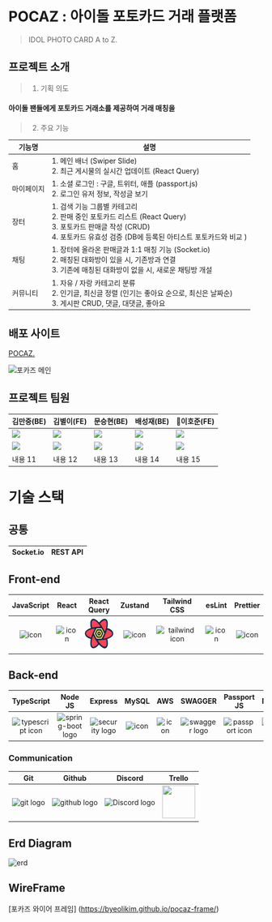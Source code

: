 # POCAZ : 아이돌 포토카드 거래 플랫폼
> IDOL PHOTO CARD A to Z.

## 프로젝트 소개
> 1. 기획 의도
#### 아이돌 팬들에게 포토카드 거래소를 제공하여 거래 매칭을
> 2. 주요 기능

| 기능명 | 설명 |
| --- | --- |
| 홈 | 1. 메인 배너 (Swiper Slide) <br/> 2. 최근 게시물의 실시간 업데이트 (React Query) |
| 마이페이지 | 1. 소셜 로그인 : 구글, 트위터, 애플 (passport.js) <br/> 2. 로그인 유저 정보, 작성글 보기 |
| 장터 | 1. 검색 기능 그룹별 카테고리 <br/> 2. 판매 중인 포토카드 리스트 (React Query) <br/> 3. 포토카드 판매글 작성 (CRUD) <br/> 4. 포토카드 유효성 검증 (DB에 등록된 아티스트 포토카드와 비교 ) |
| 채팅 | 1. 장터에 올라온 판매글과 1:1 매칭 기능 (Socket.io) <br/> 2. 매칭된 대화방이 있을 시, 기존방과 연결 <br/> 3. 기존에 매칭된 대화방이 없을 시, 새로운 채팅방 개설 |
| 커뮤니티 | 1. 자유 / 자랑 카테고리 분류 <br/> 2. 인기글, 최신글 정렬 (인기는 좋아요 순으로, 최신은 날짜순) <br/> 3. 게시판 CRUD, 댓글, 대댓글, 좋아요 |

## 배포 사이트
[POCAZ.](https://slowtest.ml/)

<img src="https://img1.daumcdn.net/thumb/R1280x0/?scode=mtistory2&fname=https%3A%2F%2Fk.kakaocdn.net%2Fdn%2FwE3lC%2FbtrRpDSVRYY%2FRpwnF1jnYPOh43UR0oUYJK%2Fimg.png" alt="포카즈 메인" />

## 프로젝트 팀원

|김만중(BE)|김별이(FE)|문승현(BE)|배성재(BE)|🧸이호준(FE)|
|---|---|---|---|---|
|<img src="https://img1.daumcdn.net/thumb/R1280x0/?scode=mtistory2&fname=https%3A%2F%2Fk.kakaocdn.net%2Fdn%2FzXk5q%2FbtrRnK0c4Ym%2FxEH0nCvaowTrRVbFe0rKsK%2Fimg.png" width="100"/>|<img src="https://img1.daumcdn.net/thumb/R1280x0/?scode=mtistory2&fname=https%3A%2F%2Fk.kakaocdn.net%2Fdn%2FcqKf8T%2FbtrRn7Hv87l%2FwRCtkOKTUHhzR6OKYIYfz1%2Fimg.png" width="100"/>|<img src="https://img1.daumcdn.net/thumb/R1280x0/?scode=mtistory2&fname=https%3A%2F%2Fk.kakaocdn.net%2Fdn%2FMgI3i%2FbtrRnKsqdTl%2FB6y0EdA3MFISYKSYrmW6R0%2Fimg.png" width="100"/>|<img src="https://img1.daumcdn.net/thumb/R1280x0/?scode=mtistory2&fname=https%3A%2F%2Fk.kakaocdn.net%2Fdn%2FCmbsN%2FbtrRrn3xow1%2FjtL0Wl2SRkjkFRViyneFU0%2Fimg.png" width="100"/>|<img src="https://img1.daumcdn.net/thumb/R1280x0/?scode=mtistory2&fname=https%3A%2F%2Fk.kakaocdn.net%2Fdn%2FbLE0dF%2FbtrRnjIMtCL%2F5c0RgaEKfsiZnlnO7N3wK0%2Fimg.png" width="100"/>|
|[<img src="https://img.shields.io/badge/GitHub-181717?style=for-the-badge&logo=GitHub&logoColor=white&color=blue"/>](https://github.com/Ring-wdr)|[<img src="https://img.shields.io/badge/GitHub-181717?style=for-the-badge&logo=GitHub&logoColor=white&color=blue"/>](https://github.com/ByeoliKim)|[<img src="https://img.shields.io/badge/GitHub-181717?style=for-the-badge&logo=GitHub&logoColor=white&color=blue"/>](https://github.com/romingoon)|[<img src="https://img.shields.io/badge/GitHub-181717?style=for-the-badge&logo=GitHub&logoColor=white&color=blue"/>](https://github.com/sungjaebae)|[<img src="https://img.shields.io/badge/GitHub-181717?style=for-the-badge&logo=GitHub&logoColor=white&color=blue"/>](https://github.com/hozunlee)|
|내용 11|내용 12|내용 13|내용 14|내용 15|



# 기술 스택

## 공통
| Socket.io | REST API |
| :---: | :---: |

## Front-end
| JavaScript | React | React<br>Query | Zustand | Tailwind<br/>CSS | esLint | Prettier |
| :---: | :---: | :---: | :---: | :---: | :---: | :---: |
| <img src="https://media.tenor.com/TReUojNlZ6wAAAAi/js-javascript.gif" alt="icon" width="65" height="65" /> | <img src="https://techstack-generator.vercel.app/react-icon.svg" alt="icon" width="65" height="65" /> | <img alt="react-query icon" src="https://raw.githubusercontent.com/TanStack/query/9511933f258b9f87f000938d1583e2b301e3d912/media/emblem-light.svg" width="65" height="65" /> | <img src="https://img1.daumcdn.net/thumb/R1280x0/?scode=mtistory2&fname=https%3A%2F%2Fk.kakaocdn.net%2Fdn%2FztCpz%2FbtrRmTpHPx7%2F7JVKeDV3vQSN5nfk2LvDU0%2Fimg.png" alt="icon" width="80" height="65" /> | <img src="https://upload.wikimedia.org/wikipedia/commons/thumb/d/d5/Tailwind_CSS_Logo.svg/1200px-Tailwind_CSS_Logo.svg.png?20211001194333" alt="tailwind icon" width="60" height="60" /> | <img src="https://techstack-generator.vercel.app/eslint-icon.svg" alt="icon" width="65" height="65" /> | <img src="https://techstack-generator.vercel.app/prettier-icon.svg" alt="icon" width="65" height="65" /> |


## Back-end
| TypeScript | Node<br/>JS | Express | MySQL | AWS | SWAGGER | Passport<br/>JS | NGiNX | PM2 |
| :---: | :---: | :---: | :---: | :---: |:---: |:---: |:---: |:---: | 
| <img src="https://techstack-generator.vercel.app/ts-icon.svg" alt="typescript icon" width="65" height="65" /> | <img alt="spring-boot logo" src="https://t1.daumcdn.net/cfile/tistory/27034D4F58E660F616" width="65" height="65" >| <img alt="security logo" src="https://www.nextontop.com/assets/img/services/web/expressjs.svg" height="65" width="65" > | <img src="https://techstack-generator.vercel.app/mysql-icon.svg" alt="icon" width="65" height="65" /> |<img src="https://techstack-generator.vercel.app/aws-icon.svg" alt="icon" width="65" height="65" /> | <img src="https://cdn.discordapp.com/attachments/1005416392096497664/1042431974440194109/unknown.png" alt="swagger logo" width="65" height="65" /> | <img src="https://image.emojipng.com/682/6167682.jpg" alt="passport icon" width="65" height="65" /> | <img src="https://w7.pngwing.com/pngs/816/934/png-transparent-nginx-hd-logo-thumbnail.png"  alt="nginx icon" width="65" height="65" /> | <img src="https://raw.githubusercontent.com/gilbarbara/logos/9c6e5e9ef3c297da414a4809ae9f0f56a6384e91/logos/pm2-icon.svg"  alt="nginx icon" width="65" height="65" /> 


### Communication
| Git | Github | Discord | Trello |
| :---: | :---: | :---: | :---: |
| <img alt="git logo" src="https://git-scm.com/images/logos/logomark-orange@2x.png" width="65" height="65" > | <img alt="github logo" src="https://github.githubassets.com/images/modules/logos_page/GitHub-Mark.png" width="65" height="65"> | <img alt="Discord logo" src="https://assets-global.website-files.com/6257adef93867e50d84d30e2/62595384e89d1d54d704ece7_3437c10597c1526c3dbd98c737c2bcae.svg" height="65" width="65"> | <img src="https://www.vectorlogo.zone/logos/trello/trello-icon.svg"  height="65" width="65"> |

## Erd Diagram

<img alt="erd" src="https://img1.daumcdn.net/thumb/R1280x0/?scode=mtistory2&fname=https%3A%2F%2Fk.kakaocdn.net%2Fdn%2FXfR6U%2FbtrRpqsYFBI%2FxSCwe04ZqCtSMt5O5qyEU1%2Fimg.png">

## WireFrame
[포카즈 와이어 프레임] (https://byeolikim.github.io/pocaz-frame/)
